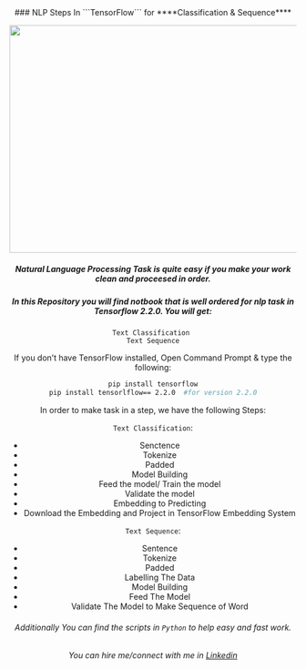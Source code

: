 <center>
### NLP Steps In ```TensorFlow``` for ****Classification & Sequence****


<p><center>
 <img src = 'https://i0.wp.com/aliz.ai/wp-content/uploads/2019/05/Natural-Language-Processing-03-1.png?fit=3042%2C1521&ssl=1', height= 400, width = 1200>
 </center>
</p>

##### Natural Language Processing Task is quite easy if you make your work clean and proceesed in order.

##### In this Repository you will find notbook that is well ordered for nlp task in Tensorflow 2.2.0. You will get:

``` 
Text Classification 
Text Sequence
```

If you don’t have TensorFlow installed, Open Command Prompt & type the following:
```bash
pip install tensorflow
pip install tensorlflow== 2.2.0  #for version 2.2.0
```

In order to make task in a step, we have the following Steps:

```Text Classification```:

-	Senctence
-	Tokenize
-	Padded
-	Model Building
-	Feed the model/ Train the model
-	Validate the model
-	Embedding to Predicting
-	Download the Embedding and Project in TensorFlow Embedding System

 ```Text Sequence```:

-	Sentence
-	Tokenize 
-	Padded 
-	Labelling The Data
-	Model Building
-	Feed The Model
-	Validate The Model to Make Sequence of Word





###### Additionally You can find the scripts in ```Python``` to help easy and fast work.

###### You can hire me/connect with me in [Linkedin](https://linkedin.com/in/rakibhhridoy)
</center>
